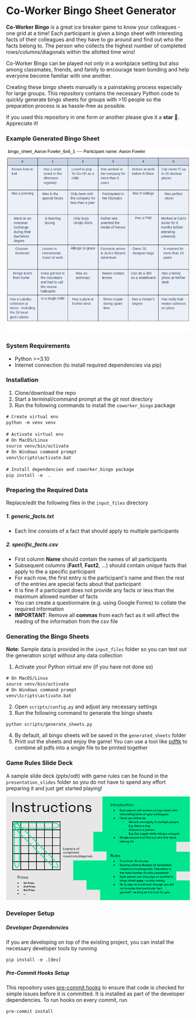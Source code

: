 # Co-Worker Bingo Sheet Generator

**Co-Worker Bingo** is a great ice breaker game to know your colleagues - one grid at a time! Each participant is given a bingo sheet with interesting facts of their colleagues and they have to go around and find out who the facts belong to. The person who collects the highest number of completed rows/columns/diagonals within the allotted time wins!

Co-Worker Bingo can be played not only in a workplace setting but also among classmates, friends, and family to encourage team bonding and help everyone become familiar with one another.

Creating these bingo sheets manually is a painstaking process especially for large groups. This repository contains the necessary Python code to quickly generate bingo sheets for groups with >10 people so the preparation process is as hassle-free as possible.

If you used this repository in one form or another please give it a **star** :star2:. Appreciate it!

### Example Generated Bingo Sheet

<img src="./media/sample_bingo_sheet.png" alt="example_bingo_sheet" width="600"/>

### System Requirements
- Python >=3.10
- Internet connection (to install required dependencies via pip)

### Installation

1. Clone/download the repo
2. Start a terminal/command prompt at the git root directory
3. Run the following commands to install the `coworker_bingo` package

```
# Create virtual env
python -m venv venv

# Activate virtual env
# On MacOS/Linux
source venv/bin/activate
# On Windows command prompt
venv\Scripts\activate.bat

# Install dependencies and coworker_bingo package
pip install -e  .
```

### Preparing the Required Data

Replace/edit the following files in the `input_files` directory

##### 1. **generic_facts.txt**
- Each line consists of a fact that should apply to multiple participants

##### 2. **specific_facts.csv**
- First column **Name** should contain the names of all participants
- Subsequent columns (**Fact1**, **Fact2**, ...) should contain unique facts that apply to the a specific participant
- For each row, the first entry is the participant's name and then the rest of the entries are special facts about that participant
- It is fine if a participant does not provide any facts or less than the maximum allowed number of facts
- You can create a questionnaire (e.g. using Google Forms) to collate the required information
- **IMPORTANT**: Remove all **commas** from each fact as it will affect the reading of the information from the csv file


### Generating the Bingo Sheets

**Note**: Sample data is provided in the `input_files` folder so you can test out the generation script without any data collection

1. Activate your Python virtual env (if you have not done so)
```
# On MacOS/Linux
source venv/bin/activate
# On Windows command prompt
venv\Scripts\activate.bat
```
2. Open `scripts/config.py` and adjust any necessary settings
3. Run the following command to generate the bingo sheets
```
python scripts/generate_sheets.py
```
4. By default, all bingo sheets will be saved in the `generated_sheets` folder
5. Print out the sheets and enjoy the game! You can use a tool like [pdftk](https://www.pdflabs.com/tools/pdftk-the-pdf-toolkit/) to combine all pdfs into a single file to be printed together

### Game Rules Slide Deck

A sample slide deck (pptx/odt) with game rules can be found in the `presentation_slides` folder so you do not have to spend any effort preparing it and just get started playing!

<img src="./media/example_instructions.png" alt="example_bingo_sheet" width="600"/>

### Developer Setup

##### Developer Dependencies

If you are developing on top of the existing project, you can install the necessary developer tools by running

```
pip install -e .[dev]
```

##### Pre-Commit Hooks Setup

This repository uses [pre-commit hooks](https://pre-commit.com/) to ensure that code is checked for simple issues before it is committed. It is installed as part of the developer dependencies. To run hooks on every commit, run

```
pre-commit install
```

